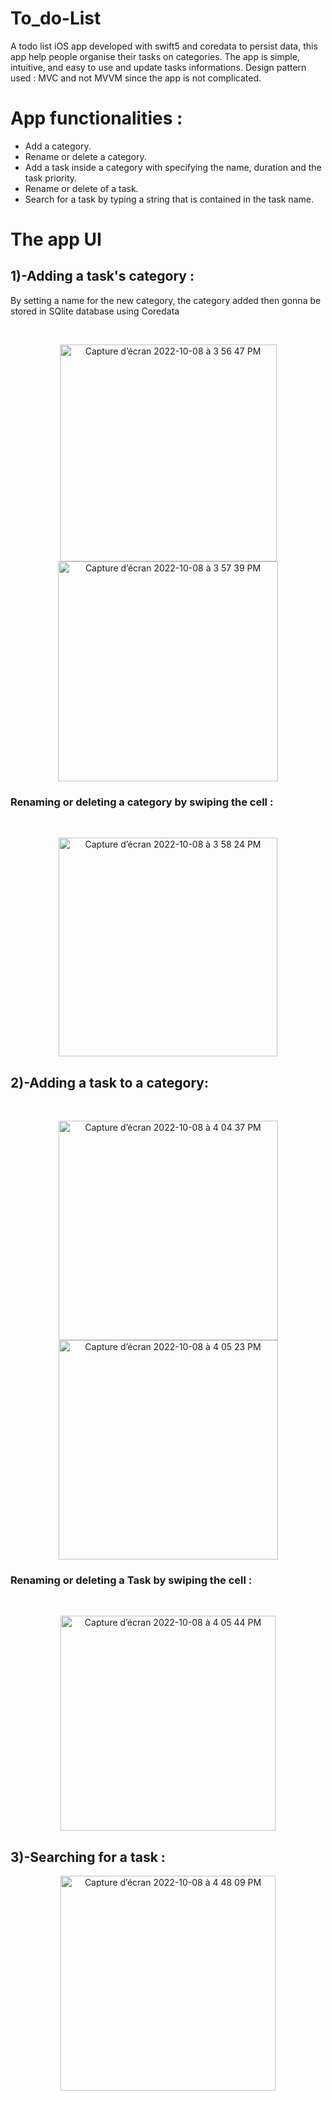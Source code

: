 # To_do-List
A todo list iOS app developed with swift5 and coredata to persist data, this app help people organise their tasks on categories.
The app is simple, intuitive, and easy to use and update tasks informations.
Design pattern used : MVC and not MVVM since the app is not complicated.

<h1> App functionalities : </h1>
<ul>
<li> Add a category.
<li> Rename or delete a category.
<li> Add a task inside a category with specifying the name, duration and the task priority.
<li> Rename or delete of a task.
<li> Search for a task by typing a string that is contained in the task name.
</ul>
  
  
<h1> The app UI </h1>

<h2>1)-Adding a task's category : </h2>
<p>By setting a name for the new category, the category added then gonna be stored in SQlite database using Coredata </p>


<br/>

<p align="middle" >
<img width="347" hspace="20" alt="Capture d’écran 2022-10-08 à 3 56 47 PM" src="https://user-images.githubusercontent.com/51541884/194713796-9fa85f8f-9b36-4294-bf4c-13344ef7bb24.png">     
<img width="352" alt="Capture d’écran 2022-10-08 à 3 57 39 PM" src="https://user-images.githubusercontent.com/51541884/194713872-32390978-c36f-4381-9da9-f0960c313e1b.png">
</p>

<h3> Renaming or deleting a category by swiping the cell : </h3>
<br/>

<p align="center">
  <img width="350" alt="Capture d’écran 2022-10-08 à 3 58 24 PM" src="https://user-images.githubusercontent.com/51541884/194713911-a744dec8-6739-49c0-a52a-603f452cdd0a.png">
</p>



<h2>2)-Adding a task to a category: </h2>

<br/>
<p float="left"  align="middle" >
<img width="351" hspace="20" alt="Capture d’écran 2022-10-08 à 4 04 37 PM" src="https://user-images.githubusercontent.com/51541884/194714193-5e258809-635a-4ede-8c5e-f900bd8424dc.png">   
<img width="351" alt="Capture d’écran 2022-10-08 à 4 05 23 PM" src="https://user-images.githubusercontent.com/51541884/194715933-be594c06-fc56-406e-b395-43d658bc8b8f.png">
</p>

<h3> Renaming or deleting a Task by swiping the cell : </h3>

<br/>
<p align="center">
  <img width="344" alt="Capture d’écran 2022-10-08 à 4 05 44 PM" src="https://user-images.githubusercontent.com/51541884/194715988-a05c8655-7e9a-4da0-b153-3531c37679b6.png">
</p>




<h2>3)-Searching for a task : </h2>


<p align="center">
  <img width="344" alt="Capture d’écran 2022-10-08 à 4 48 09 PM" src="https://user-images.githubusercontent.com/51541884/194716023-b086386d-70af-458d-9ec3-d61d8f007a7c.png">
</p>


